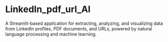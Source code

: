 # LinkedIn_pdf_url_AI
A Streamlit-based application for extracting, analyzing, and visualizing data from LinkedIn profiles, PDF documents, and URLs, powered by natural language processing and machine learning.
